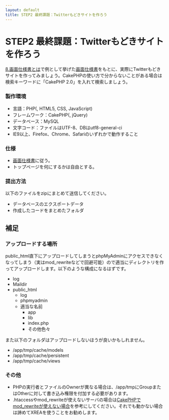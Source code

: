 ```yaml
---
layout: default
title: STEP2 最終課題：Twitterもどきサイトを作ろう
---
```

# STEP2 最終課題：Twitterもどきサイトを作ろう

[8.画面仕様書とは](8.html)で例として挙げた[画面仕様書](../docs/ui.xls)をもとに、実際にTwitterもどきサイトを作ってみましょう。CakePHPの使い方で分からないことがある場合は検索キーワードに「CakePHP 2.0」を入れて検索しましょう。

### 製作環境

* 言語：PHP(, HTML5, CSS, JavaScript)
* フレームワーク：CakePHP(, jQuery)
* データベース：MySQL
* 文字コード：ファイルはUTF-8、DBはutf8-general-ci
* IE9以上、Firefox、Chrome、Safariのいずれかで動作すること

### 仕様

* [画面仕様書](../docs/ui.xls)に従う。
* トップページを何にするかは自由とする。

### 提出方法

以下のファイルをzipにまとめて送信してください。

* データベースのエクスポートデータ
* 作成したコードをまとめたフォルダ

## 補足

### アップロードする場所

public_html直下にアップロードしてしまうとphpMyAdminにアクセスできなくなってしまう（実はmod_rewriteなどで回避可能）ので適当にディレクトリを作ってアップロードします。以下のような構成になるはずです。

* log
* Maildir
* public_html
	* log
	* phpmyadmin
	* 適当な名前
		* app
		* lib
		* index.php
		* その他色々

また以下のフォルダはアップロードしないほうが良いかもしれません。

* /app/tmp/cache/models
* /app/tmp/cache/persistent
* /app/tmp/cache/views

### その他

* PHPの実行者とファイルのOwnerが異なる場合は、/app/tmpにGroupまたはOtherに対して書き込み権限を付加する必要があります。
* .htaccessやmod_rewriteが使えないサーバの場合は[CakePHPでmod_rewriteが使えない場合](http://www.exgear.jp/tech/doc/detail/82)を参考にしてください。それでも動かない場合は諦めてXREAを使うことをお勧めします。